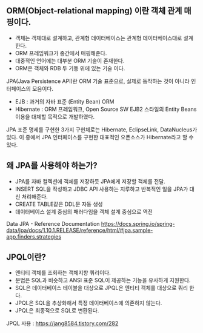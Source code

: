 ## ORM(Object-relational mapping) 이란 객체 관계 매핑이다.
  - 객체는 객체대로 설계하고, 관계형 데이터베이스는 관계형 데이터베이스대로 설계한다.
  - ORM 프레임워크가 중간에서 매핑해준다.
  - 대중적인 언어에는 대부분 ORM 기술이 존재한다.
  - ORM은 객체와 RDB 두 기둥 위에 있는 기술 이다.
 
JPA(Java Persistence API)란 ORM 기술 표준으로, 실제로 동작하는 것이 아니라 인터페이스의 모음이다.
  - EJB : 과거의 자바 표준 (Entity Bean) ORM
  - Hibernate : ORM 프레임워크, Open Source SW
                       EJB2 스타일의 Entity Beans 이용을 대체할 목적으로 개발하였다.

JPA 표준 명세를 구현한 3가지 구현체로는 Hibernate, EclipseLink, DataNucleus가 있다.
이 중에서 JPA 인터페이스를 구현한 대표적인 오픈소스가 Hibernate라고 할 수 있다.
 

## 왜 JPA를 사용해야 하는가?
  - JPA를 자바 컬렉션에 객체를 저장하듯 JPA에게 저장할 객체를 전달.
  - INSERT SQL을 작성하고 JDBC API 사용하는 지루하고 반복적인 일을 JPA가 대신 처리해준다.
  - CREATE TABLE같은 DDL문 자동 생성
  - 데이터베이스 설계 중심의 패러다임을 객체 설계 중심으로 역전
 
Data JPA - Reference Documentation
https://docs.spring.io/spring-data/jpa/docs/1.10.1.RELEASE/reference/html/#jpa.sample-app.finders.strategies
 
## JPQL이란?
 - 엔티티 객체를 조회하는 객체지향 쿼리이다.
 - 문법은 SQL과 비슷하고 ANSI 표준 SQL이 제공하는 기능을 유사하게 지원한다.
 - SQL은 데이터베이스 테이블을 대상으로 JPQL은 엔티티 객체를 대상으로 쿼리 한다.
 - JPQL은 SQL을 추상화해서 특정 데이터베이스에 의존하지 않는다.
 - JPQL은 최종적으로 SQL로 변환된다.

JPQL 사용 : https://jang8584.tistory.com/282
